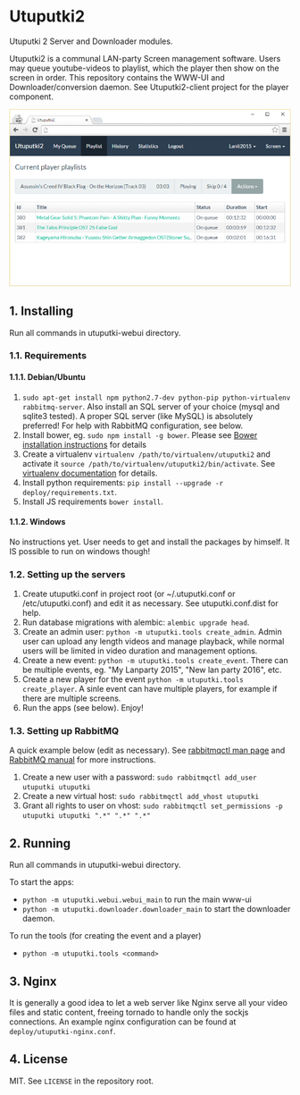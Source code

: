 # Utuputki2

Utuputki 2 Server and Downloader modules.

Utuputki2 is a communal LAN-party Screen management software. Users may queue youtube-videos to playlist, which the player
then show on the screen in order. This repository contains the WWW-UI and Downloader/conversion daemon. See
Utuputki2-client project for the player component.

![Screenshot](https://raw.githubusercontent.com/katajakasa/Utuputki2/master/media/screen.png)

## 1. Installing

Run all commands in utuputki-webui directory.

### 1.1. Requirements

#### 1.1.1. Debian/Ubuntu

1. `sudo apt-get install npm python2.7-dev python-pip python-virtualenv rabbitmq-server`. Also install an SQL server of your choice (mysql and sqlite3 tested). A proper SQL server (like MySQL) is absolutely preferred! For help with RabbitMQ configuration, see below.
2. Install bower, eg. `sudo npm install -g bower`. Please see [Bower installation  instructions](http://bower.io/#install-bower) for details
3. Create a virtualenv `virtualenv /path/to/virtualenv/utuputki2` and activate it `source /path/to/virtualenv/utuputki2/bin/activate`. See [virtualenv documentation](https://virtualenv.pypa.io/en/latest/) for details.
4. Install python requirements: `pip install --upgrade -r deploy/requirements.txt`.
5. Install JS requirements `bower install`.

#### 1.1.2. Windows

No instructions yet. User needs to get and install the packages by himself. It IS possible to run on windows though!

### 1.2. Setting up the servers

1. Create utuputki.conf in project root (or ~/.utuputki.conf or /etc/utuputki.conf) and edit it as necessary.
   See utuputki.conf.dist for help.
2. Run database migrations with alembic: `alembic upgrade head`.
3. Create an admin user: `python -m utuputki.tools create_admin`. Admin user can upload any length videos and manage playback, while normal users will be limited in video duration and management options.
4. Create a new event: `python -m utuputki.tools create_event`. There can be multiple events, eg. "My Lanparty 2015", "New lan party 2016", etc.
5. Create a new player for the event `python -m utuputki.tools create_player`. A sinle event can have multiple players, for example if there are multiple screens.
6. Run the apps (see below). Enjoy!

### 1.3. Setting up RabbitMQ

A quick example below (edit as necessary). See [rabbitmqctl man page](https://www.rabbitmq.com/man/rabbitmqctl.1.man.html) and [RabbitMQ manual](https://www.rabbitmq.com/download.html) for more instructions.

1. Create a new user with a password: `sudo rabbitmqctl add_user utuputki utuputki`
2. Create a new virtual host: `sudo rabbitmqctl add_vhost utuputki`
3. Grant all rights to user on vhost: `sudo rabbitmqctl set_permissions -p utuputki utuputki ".*" ".*" ".*"`

## 2. Running

Run all commands in utuputki-webui directory.

To start the apps:
* `python -m utuputki.webui.webui_main` to run the main www-ui
* `python -m utuputki.downloader.downloader_main` to start the downloader daemon.

To run the tools (for creating the event and a player)
* `python -m utuputki.tools <command>`

## 3. Nginx

It is generally a good idea to let a web server like Nginx serve all your video files and static content, freeing tornado to handle only the sockjs connections. An example nginx configuration can be found at `deploy/utuputki-nginx.conf`.

## 4. License

MIT. See `LICENSE` in the repository root.
